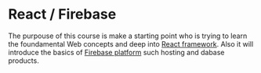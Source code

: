 # React / Firebase
The purpouse of this course is make a starting point who is trying to learn the foundamental Web concepts and deep into [React framework](https://reactjs.org/). Also it will introduce the basics of [Firebase platform](https://firebase.google.com/) such hosting and dabase products.